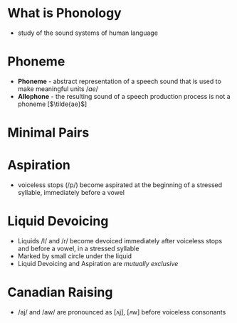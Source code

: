 # What is Phonology
- study of the sound systems of human language
# Phoneme
- **Phoneme** - abstract representation of a speech sound that is used to make meaningful units /$ae$/
- **Allophone** - the resulting sound of a speech production process is not a phoneme \[$\tilde{ae}$\]
# Minimal Pairs
# Aspiration
- voiceless stops (/p/) become aspirated at the beginning of a stressed syllable, immediately before a vowel
# Liquid Devoicing
- Liquids /l/ and /r/ become devoiced immediately after voiceless stops and before a vowel, in a stressed syllable
- Marked by small circle under the liquid
- Liquid Devoicing and Aspiration are *mutually exclusive*
# Canadian Raising
- /aj/ and /aw/ are pronounced as [ʌj], [ʌw] before voiceless consonants